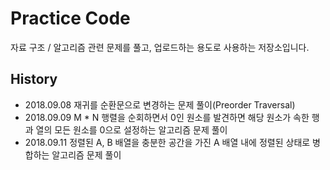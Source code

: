# Practice Code

자료 구조 / 알고리즘 관련 문제를 풀고, 업로드하는 용도로 사용하는 저장소입니다.

## History

- 2018.09.08 재귀를 순환문으로 변경하는 문제 풀이(Preorder Traversal)
- 2018.09.09 M * N 행렬을 순회하면서 0인 원소를 발견하면 
해당 원소가 속한 행과 열의 모든 원소를 0으로 설정하는 알고리즘 문제 풀이
- 2018.09.11 정렬된 A, B 배열을 충분한 공간을 가진 A 배열 내에 
정렬된 상태로 병합하는 알고리즘 문제 풀이 